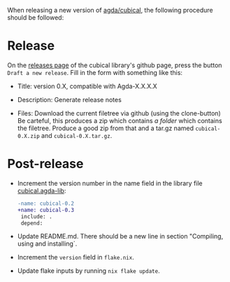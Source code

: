 When releasing a new version of
[agda/cubical](https://github.com/agda/cubical), the following
procedure should be followed:

Release
=======
On the [releases page](https://github.com/agda/cubical/releases) of the cubical library's github page,
press the button `Draft a new release`.
Fill in the form with something like this:

* Title: version 0.X, compatible with Agda-X.X.X.X

* Description: Generate release notes

* Files: Download the current filetree via github (using the clone-button)
  Be carteful, this produces a zip which contains *a folder* which contains the filetree.
  Produce a good zip from that and a tar.gz named `cubical-0.X.zip` and `cubical-0.X.tar.gz`.

Post-release
============

* Increment the version number in the name field in the library file
  [cubical.agda-lib](cubical.agda-lib):

  ```diff
  -name: cubical-0.2
  +name: cubical-0.3
   include: .
   depend:
  ```

* Update README.md. There should be a new line in section "Compiling, using and installing`.

* Increment the `version` field in `flake.nix`.

* Update flake inputs by running `nix flake update`.
